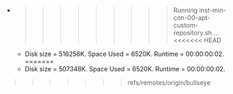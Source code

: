 * >>>>>>>>> Running inst-min-con-00-apt-custom-repository.sh ...
<<<<<<< HEAD
  * Disk size = 516256K. Space Used = 6520K. Runtime = 00:00:00:02.
=======
  * Disk size = 507348K. Space Used = 6520K. Runtime = 00:00:00:02.
>>>>>>> refs/remotes/origin/bullseye
